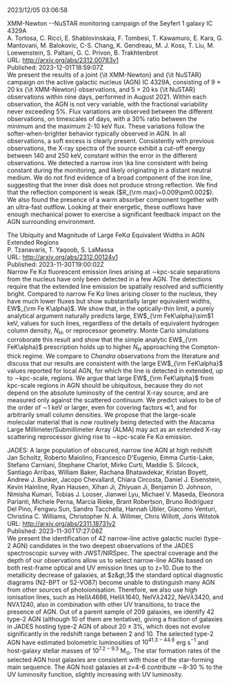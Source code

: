 2023/12/05 03:06:58  

XMM-Newton --NuSTAR monitoring campaign of the Seyfert 1 galaxy IC 4329A  
A. Tortosa, C. Ricci, E. Shablovinskaia, F. Tombesi, T. Kawamuro, E. Kara, G. Mantovani, M. Balokovic, C-S. Chang, K. Gendreau, M. J. Koss, T. Liu, M. Loewenstein, S. Paltani, G. C. Privon, B. Trakhtenbrot  
URL: http://arxiv.org/abs/2312.00783v1  
Published: 2023-12-01T18:59:07Z  
  We present the results of a joint {\it XMM-Newton} and {\it NuSTAR} campaign on the active galactic nucleus (AGN) IC 4329A, consisting of 9 $\times$ 20 ks {\it XMM-Newton} observations, and 5 $\times$ 20 ks {\it NuSTAR} observations within nine days, performed in August 2021. Within each observation, the AGN is not very variable, with the fractional variability never exceeding 5%. Flux variations are observed between the different observations, on timescales of days, with a 30% ratio between the minimum and the maximum 2-10 keV flux. These variations follow the softer-when-brighter behavior typically observed in AGN. In all observations, a soft excess is clearly present. Consistently with previous observations, the X-ray spectra of the source exhibit a cut-off energy between 140 and 250 keV, constant within the error in the different observations. We detected a narrow iron \ka line consistent with being constant during the monitoring, and likely originating in a distant neutral medium. We do not find evidence of a broad component of the iron line, suggesting that the inner disk does not produce strong reflection. We find that the reflection component is weak ($R_{\rm max}=0.009\pm0.002$). We also found the presence of a warm absorber component together with an ultra-fast outflow. Looking at their energetic, these outflows have enough mechanical power to exercise a significant feedback impact on the AGN surrounding environment.   

The Ubiquity and Magnitude of Large FeK$α$ Equivalent Widths in AGN
  Extended Regions  
P. Tzanavaris, T. Yaqoob, S. LaMassa  
URL: http://arxiv.org/abs/2312.00124v1  
Published: 2023-11-30T19:00:02Z  
  Narrow Fe K$\alpha$ fluorescent emission lines arising at $\sim$kpc-scale separations from the nucleus have only been detected in a few AGN. The detections require that the extended line emission be spatially resolved and sufficiently bright. Compared to narrow Fe K$\alpha$ lines arising closer to the nucleus, they have much lower fluxes but show substantially larger equivalent widths, EW$_{\rm Fe K\alpha}$. We show that, in the optically-thin limit, a purely analytical argument naturally predicts large, EW$_{\rm FeK\alpha}\sim$1 keV, values for such lines, regardless of the details of equivalent hydrogen column density, $N_H$, or reprocessor geometry. Monte Carlo simulations corroborate this result and show that the simple analytic EW$_{\rm FeK\alpha}$ prescription holds up to higher $N_H$ approaching the Compton-thick regime. We compare to $Chandra$ observations from the literature and discuss that our results are consistent with the large EW$_{\rm FeK\alpha}$ values reported for local AGN, for which the line is detected in extended, up to $\sim$kpc-scale, regions. We argue that large EW$_{\rm FeK\alpha}$ from kpc-scale regions in AGN should be ubiquitous, because they do not depend on the absolute luminosity of the central X-ray source, and are measured only against the scattered continuum. We predict values to be of the order of $\sim$1 keV or larger, even for covering factors $\ll$1, and for arbitrarily small column densities. We propose that the large-scale molecular material that is now routinely being detected with the Atacama Large Millimeter/Submillimeter Array (ALMA) may act as an extended X-ray scattering reprocessor giving rise to $\sim$kpc-scale Fe K$\alpha$ emission.   

JADES: A large population of obscured, narrow line AGN at high redshift  
Jan Scholtz, Roberto Maiolino, Francesco D'Eugenio, Emma Curtis-Lake, Stefano Carniani, Stephane Charlot, Mirko Curti, Maddie S. Silcock, Santiago Arribas, William Baker, Rachana Bhatawdekar, Kristan Boyett, Andrew J. Bunker, Jacopo Chevallard, Chiara Circosta, Daniel J. Eisenstein, Kevin Hainline, Ryan Hausen, Xihan Ji, Zhiyuan Ji, Benjamin D. Johnson, Nimisha Kumari, Tobias J. Looser, Jianwei Lyu, Michael V. Maseda, Eleonora Parlanti, Michele Perna, Marcia Rieke, Brant Robertson, Bruno Rodríguez Del Pino, Fengwu Sun, Sandro Tacchella, Hannah Übler, Giacomo Venturi, Christina C. Williams, Christopher N. A. Willmer, Chris Willott, Joris Witstok  
URL: http://arxiv.org/abs/2311.18731v2  
Published: 2023-11-30T17:27:08Z  
  We present the identification of 42 narrow-line active galactic nuclei (type-2 AGN) candidates in the two deepest observations of the JADES spectroscopic survey with JWST/NIRSpec. The spectral coverage and the depth of our observations allow us to select narrow-line AGNs based on both rest-frame optical and UV emission lines up to z=10. Due to the metallicity decrease of galaxies, at $z&gt;3$ the standard optical diagnostic diagrams (N2-BPT or S2-VO87) become unable to distinguish many AGN from other sources of photoionisation. Therefore, we also use high ionisation lines, such as HeII$\lambda$4686, HeII$\lambda$1640, NeIV$\lambda$2422, NeV$\lambda$3420, and NV$\lambda$1240, also in combination with other UV transitions, to trace the presence of AGN. Out of a parent sample of 209 galaxies, we identify 42 type-2 AGN (although 10 of them are tentative), giving a fraction of galaxies in JADES hosting type-2 AGN of about $20\pm3$\%, which does not evolve significantly in the redshift range between 2 and 10. The selected type-2 AGN have estimated bolometric luminosities of $10^{41.3-44.9}$ erg s$^{-1}$ and host-galaxy stellar masses of $10^{7.2-9.3}$ M$_{\odot}$. The star formation rates of the selected AGN host galaxies are consistent with those of the star-forming main sequence. The AGN host galaxies at z=4-6 contribute $\sim$8-30 \% to the UV luminosity function, slightly increasing with UV luminosity.   

